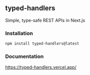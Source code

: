 ## typed-handlers

Simple, type-safe REST APIs in Next.js

### Installation

```bash
npm install typed-handlers@latest
```

### Documentation

https://typed-handlers.vercel.app/
